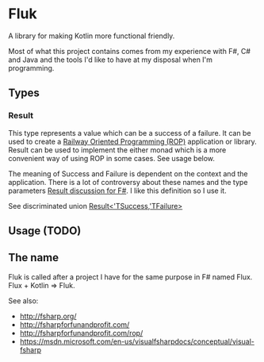 # Fluk
A library for making Kotlin more functional friendly.

Most of what this project contains comes from my experience with F#, C# and Java and the tools I'd like to have at my 
disposal when I'm programming.

## Types

### Result

This type represents a value which can be a success of a failure. It can be used to create a [Railway Oriented 
Programming (ROP)](http://fsharpforfunandprofit.com/rop/) application or library. Result can be used to implement the 
either monad which is a more convenient way of using ROP in some cases. See usage below.

The meaning of Success and Failure is dependent on the context and the application. There is a lot of controversy 
about these names and the type parameters [Result discussion for F#](https://github.com/fsharp/fslang-design/issues/49). 
I like this definition so I use it.

See discriminated union [Result<'TSuccess,'TFailure>](http://fsharpforfunandprofit.com/posts/recipe-part1/)

## Usage (TODO)

## The name
Fluk is called after a project I have for the same purpose in F# named Flux. Flux + Kotlin => Fluk.

See also:
 - http://fsharp.org/
 - http://fsharpforfunandprofit.com/
 - http://fsharpforfunandprofit.com/rop/
 - https://msdn.microsoft.com/en-us/visualfsharpdocs/conceptual/visual-fsharp
